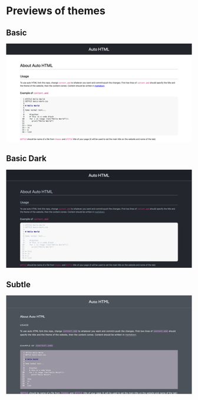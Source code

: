 # Previews of themes
## Basic
![Preview of theme basic](./images/basic.png)
## Basic Dark
![Preview of theme basic dark](./images/basicDark.png)
## Subtle
![Preview of theme subtle](./images/subtle.png)
